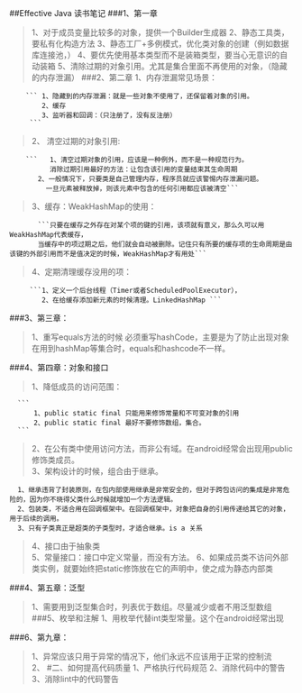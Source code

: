 ##Effective Java 读书笔记
###1、第一章
   >1、对于成员变量比较多的对象，提供一个Builder生成器
   >2、静态工具类，要私有化构造方法
   >3、静态工厂+多例模式，优化类对象的创建（例如数据库连接池，）
   >4、要优先使用基本类型而不是装箱类型，要当心无意识的自动装箱
   >5、清除过期的对象引用。尤其是集合里面不再使用的对象，（隐藏的内存泄漏）
###2、第二章
   >1、内存泄漏常见场景： 
    
        ``` 1、隐藏到的内存泄漏：就是一些对象不使用了，还保留着对象的引用。
            2、缓存
            3、监听器和回调：（只注册了，没有反注册）
         ```
           
   >2、 清空过期的对象引用:  
   
        ```   1、清空过期对象的引用，应该是一种例外，而不是一种规范行为。
              消除过期引用最好的方法：让包含该引用的变量结束其生命周期  
           2、一般情况下，只要类是自己管理内存，程序员就应该警惕内存泄漏问题。
             一旦元素被释放掉，则该元素中包含的任何引用都应该被清空```
       
   >3、缓存：WeakHashMap的使用：  
     
           ```只要在缓存之外存在对某个项的键的引用，该项就有意义，那么久可以用WeakHashMap代表缓存，
           当缓存中的项过期之后，他们就会自动被删除。记住只有所要的缓存项的生命周期是由该键的外部引用而不是值决定的时候，WeakHashMap才有用处```
       
   >4、定期清理缓存没用的项： 
    
         ```1、定义一个后台线程（Timer或者ScheduledPoolExecutor），
            2、在给缓存添加新元素的时候清理。LinkedHashMap ```
   
###3、第三章：
   >1、重写equals方法的时候 必须重写hashCode，主要是为了防止出现对象在用到hashMap等集合时，equals和hashcode不一样。
   
###4、第四章：对象和接口
   > 1、降低成员的访问范围： 
    
      ``` 
          1、public static final 只能用来修饰常量和不可变对象的引用  
          2、public static final 最好不要修饰数组，集合。
      ```  
   > 2、在公有类中使用访问方法，而非公有域。在android经常会出现用public修饰类成员。   
   > 3、架构设计的时候，组合由于继承。  
      
      1、继承违背了封装原则，在包内部使用继承是非常安全的，但对于跨包访问的集成是非常危险的，因为你不晓得父类什么时候就增加一个方法逻辑。
      2、包装类，不适合用在回调框架中。在回调框架中，对象把自身的引用传递给其它的对象，用于后续的调用。
      3、只有子类真正是超类的子类型时，才适合继承。is a 关系
   >4、接口由于抽象类  
   >5、常量接口：接口中定义常量，而没有方法。
   >6、如果成员类不访问外部类实例，就要始终把static修饰放在它的声明中，使之成为静态内部类   
   
###4、第五章：泛型
   >1、需要用到泛型集合时，列表优于数组。尽量减少或者不用泛型数组
###5、枚举和注解
   >1、用枚举代替int类型常量。这个在android经常出现

###6、第九章：
   >1、异常应该只用于异常的情况下，他们永远不应该用于正常的控制流  
   >2、
#二、如何提高代码质量
   >1、严格执行代码规范
   >2、消除代码中的警告
   >3、消除lint中的代码警告  
   
